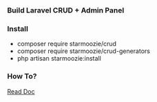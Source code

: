 ### Build Laravel CRUD + Admin Panel

### Install
- composer require starmoozie/crud
- composer require starmoozie/crud-generators
- php artisan starmoozie:install

### How To?
[Read Doc](https://github.com/starmoozie/crud/tree/master/doc/Operations)
